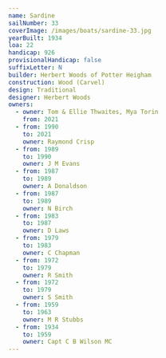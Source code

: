 ```yaml
---
name: Sardine
sailNumber: 33
coverImage: /images/boats/sardine-33.jpg
yearBuilt: 1934
loa: 22
handicap: 926
provisionalHandicap: false
suffixLetter: N
builder: Herbert Woods of Potter Heigham
construction: Wood (Carvel)
design: Traditional
designer: Herbert Woods
owners:
  - owner: Tom & Ellie Thwaites, Mya Torin
    from: 2021
  - from: 1990
    to: 2021
    owner: Raymond Crisp
  - from: 1989
    to: 1990
    owner: J M Evans
  - from: 1987
    to: 1989
    owner: A Donaldson
  - from: 1987
    to: 1989
    owner: N Birch
  - from: 1983
    to: 1987
    owner: D Laws
  - from: 1979
    to: 1983
    owner: C Chapman
  - from: 1972
    to: 1979
    owner: R Smith
  - from: 1972
    to: 1979
    owner: S Smith
  - from: 1959
    to: 1963
    owner: M R Stubbs
  - from: 1934
    to: 1959
    owner: Capt C B Wilson MC
---
```

